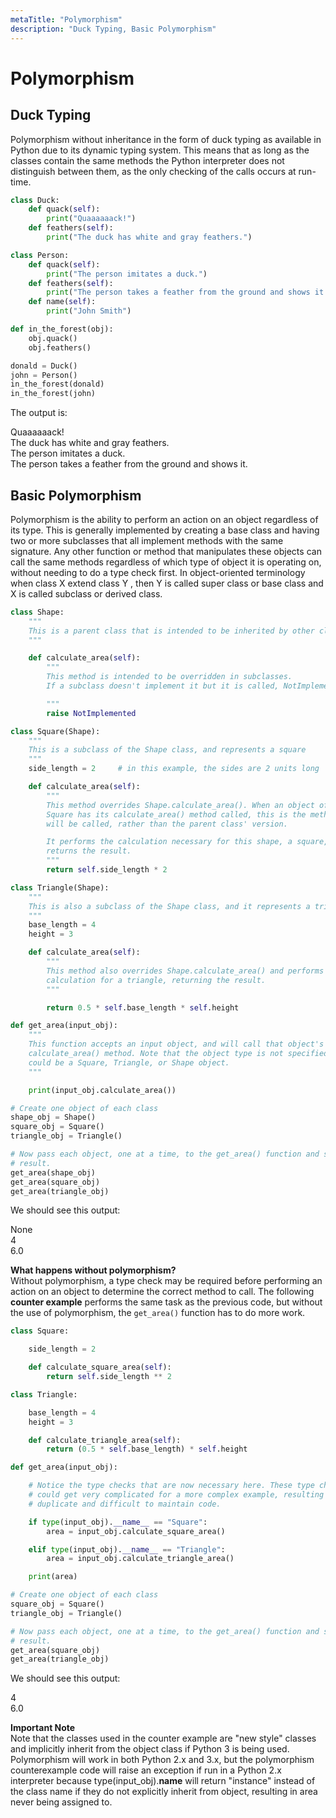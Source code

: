 ```yaml
---
metaTitle: "Polymorphism"
description: "Duck Typing, Basic Polymorphism"
---
```


# Polymorphism



## Duck Typing


Polymorphism without inheritance in the form of duck typing as available in Python due to its dynamic typing system. This means that as long as the classes contain the same methods the Python interpreter does not distinguish between them, as the only checking of the calls occurs at run-time.

```py
class Duck:
    def quack(self):
        print("Quaaaaaack!")
    def feathers(self):
        print("The duck has white and gray feathers.")

class Person:
    def quack(self):
        print("The person imitates a duck.")
    def feathers(self):
        print("The person takes a feather from the ground and shows it.")
    def name(self):
        print("John Smith")

def in_the_forest(obj):
    obj.quack()
    obj.feathers()

donald = Duck()
john = Person()
in_the_forest(donald)
in_the_forest(john)

```

The output is:

> 
<p>Quaaaaaack!<br />
The duck has white and gray feathers.<br />
The person imitates a duck.<br />
The person takes a feather from the ground and shows it.</p>




## Basic Polymorphism


Polymorphism is the ability to perform an action on an object regardless of its type. This is generally implemented by creating a base class and having two or more subclasses that all implement methods with the same signature. Any other function or method that manipulates these objects can call the same methods regardless of which type of object it is operating on, without needing to do a type check first. In object-oriented terminology when class X extend class Y , then Y is called super class or base class and X is called subclass or derived class.

```py
class Shape:
    """
    This is a parent class that is intended to be inherited by other classes
    """

    def calculate_area(self):
        """
        This method is intended to be overridden in subclasses.
        If a subclass doesn't implement it but it is called, NotImplemented will be raised.

        """
        raise NotImplemented

class Square(Shape):
    """
    This is a subclass of the Shape class, and represents a square
    """
    side_length = 2     # in this example, the sides are 2 units long

    def calculate_area(self):
        """
        This method overrides Shape.calculate_area(). When an object of type
        Square has its calculate_area() method called, this is the method that
        will be called, rather than the parent class' version.

        It performs the calculation necessary for this shape, a square, and
        returns the result.
        """
        return self.side_length * 2

class Triangle(Shape):
    """
    This is also a subclass of the Shape class, and it represents a triangle
    """
    base_length = 4
    height = 3

    def calculate_area(self):
        """
        This method also overrides Shape.calculate_area() and performs the area
        calculation for a triangle, returning the result.
        """

        return 0.5 * self.base_length * self.height

def get_area(input_obj):
    """
    This function accepts an input object, and will call that object's
    calculate_area() method. Note that the object type is not specified. It
    could be a Square, Triangle, or Shape object.
    """

    print(input_obj.calculate_area())

# Create one object of each class
shape_obj = Shape()
square_obj = Square()
triangle_obj = Triangle()

# Now pass each object, one at a time, to the get_area() function and see the
# result.
get_area(shape_obj)
get_area(square_obj)
get_area(triangle_obj)

```

We should see this output:

> 
<p>None<br />
4<br />
6.0</p>


**What happens without polymorphism?**<br />
Without polymorphism, a type check may be required before performing an action on an object to determine the correct method to call. The following **counter example** performs the same task as the previous code, but without the use of polymorphism, the `get_area()` function has to do more work.

```py
class Square:

    side_length = 2

    def calculate_square_area(self):
        return self.side_length ** 2

class Triangle:

    base_length = 4
    height = 3

    def calculate_triangle_area(self):
        return (0.5 * self.base_length) * self.height

def get_area(input_obj):

    # Notice the type checks that are now necessary here. These type checks
    # could get very complicated for a more complex example, resulting in
    # duplicate and difficult to maintain code.

    if type(input_obj).__name__ == "Square":
        area = input_obj.calculate_square_area()

    elif type(input_obj).__name__ == "Triangle":
        area = input_obj.calculate_triangle_area()

    print(area)

# Create one object of each class
square_obj = Square()
triangle_obj = Triangle()

# Now pass each object, one at a time, to the get_area() function and see the
# result.
get_area(square_obj)
get_area(triangle_obj)

```

We should see this output:

> 
<p>4<br />
6.0</p>


**Important Note**<br />
Note that the classes used in the counter example are "new style" classes and implicitly inherit from the object class if Python 3 is being used. Polymorphism will work in both Python 2.x and 3.x, but the polymorphism counterexample code will raise an exception if run in a Python 2.x interpreter because type(input_obj).**name** will return "instance" instead of the class name if they do not explicitly inherit from object, resulting in area never being assigned to.

